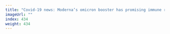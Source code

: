 ```yaml
---
title: "Covid-19 news: Moderna’s omicron booster has promising immune response"
imageUrl: ""
index: 434
weight: 434
---
```

